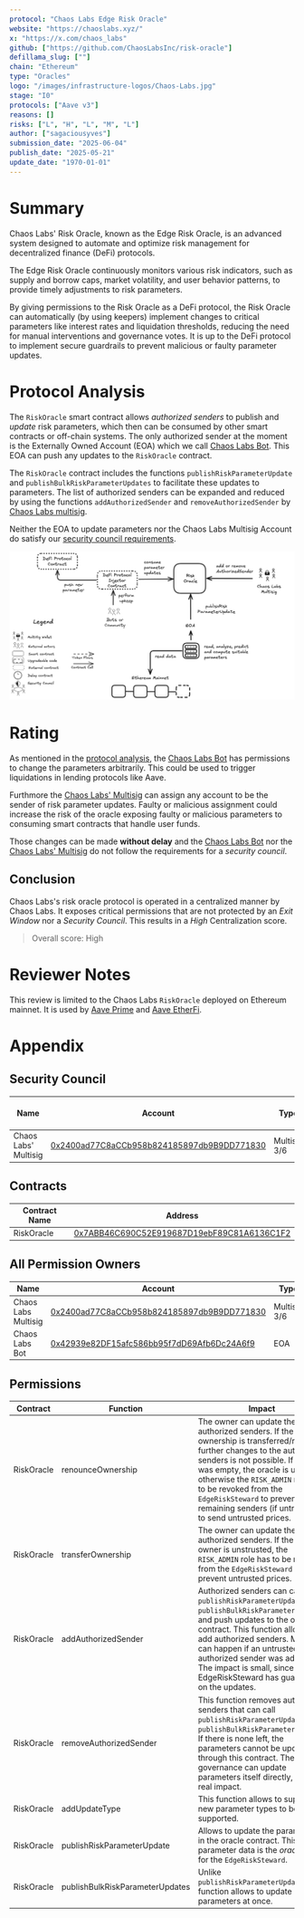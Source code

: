```yaml
---
protocol: "Chaos Labs Edge Risk Oracle"
website: "https://chaoslabs.xyz/"
x: "https://x.com/chaos_labs"
github: ["https://github.com/ChaosLabsInc/risk-oracle"]
defillama_slug: [""]
chain: "Ethereum"
type: "Oracles"
logo: "/images/infrastructure-logos/Chaos-Labs.jpg"
stage: "I0"
protocols: ["Aave v3"]
reasons: []
risks: ["L", "H", "L", "M", "L"]
author: ["sagaciousyves"]
submission_date: "2025-06-04"
publish_date: "2025-05-21"
update_date: "1970-01-01"
---
```


# Summary

Chaos Labs' Risk Oracle, known as the Edge Risk Oracle, is an advanced system designed to automate and optimize risk management for decentralized finance (DeFi) protocols.

The Edge Risk Oracle continuously monitors various risk indicators, such as supply and borrow caps, market volatility, and user behavior patterns, to provide timely adjustments to risk parameters.

By giving permissions to the Risk Oracle as a DeFi protocol, the Risk Oracle can automatically (by using keepers) implement changes to critical parameters like interest rates and liquidation thresholds, reducing the need for manual interventions and governance votes. It is up to the DeFi protocol to implement secure guardrails to prevent malicious or faulty parameter updates.

# Protocol Analysis

The `RiskOracle` smart contract allows _authorized senders_ to publish and _update_ risk parameters, which then can be consumed by other smart contracts or off-chain systems. The only authorized sender at the moment is the Externally Owned Account (EOA) which we call [Chaos Labs Bot](#security-council). This EOA can push any updates to the `RiskOracle` contract.

The `RiskOracle` contract includes the functions `publishRiskParameterUpdate` and `publishBulkRiskParameterUpdates` to facilitate these updates to parameters. The list of authorized senders can be expanded and reduced by using the functions `addAuthorizedSender` and `removeAuthorizedSender` by [Chaos Labs multisig](#security-council).

Neither the EOA to update parameters nor the Chaos Labs Multisig Account do satisfy our [security council requirements](/learn-more#security-council-requirements).

![Overview Risk Oracle](./diagrams/Chaos-labs-Risk-oracle.png)

# Rating

As mentioned in the [protocol analysis](#protocol-analysis), the [Chaos Labs Bot](#security-council) has permissions to change the parameters arbitrarily. This could be used to trigger liquidations in lending protocols like Aave.

Furthmore the [Chaos Labs' Multisig](#security-council) can assign any account to be the sender of risk parameter updates. Faulty or malicious assignment could increase the risk of the oracle exposing faulty or malicious parameters to consuming smart contracts that handle user funds.

Those changes can be made **without delay** and the [Chaos Labs Bot](#security-council) nor the [Chaos Labs' Multisig](#security-council) do not follow the requirements for a _security council_.

## Conclusion

Chaos Labs's risk oracle protocol is operated in a centralized manner by Chaos Labs. It exposes critical permissions that are not protected by an _Exit Window_ nor a _Security Council_. This results in a _High_ Centralization score.

> Overall score: High

# Reviewer Notes

This review is limited to the Chaos Labs `RiskOracle` deployed on Ethereum mainnet. It is used by [Aave Prime](/protocols/aave-v3-prime) and [Aave EtherFi](/protocols/aave-v3-etherfi).

# Appendix

## Security Council

| Name                 | Account                                                                                                               | Type         | ≥ 7 signers | ≥ 51% threshold | ≥ 50% non-insider | Signers public |
| -------------------- | --------------------------------------------------------------------------------------------------------------------- | ------------ | ----------- | --------------- | ----------------- | -------------- |
| Chaos Labs' Multisig | [0x2400ad77C8aCCb958b824185897db9B9DD771830](https://etherscan.io/address/0x2400ad77C8aCCb958b824185897db9B9DD771830) | Multisig 3/6 | ❌          | ❌              | ✅                | ❌             |

## Contracts

| Contract Name | Address                                                                                                               |
| ------------- | --------------------------------------------------------------------------------------------------------------------- |
| RiskOracle    | [0x7ABB46C690C52E919687D19ebF89C81A6136C1F2](https://etherscan.io/address/0x7ABB46C690C52E919687D19ebF89C81A6136C1F2) |

## All Permission Owners

| Name                | Account                                                                                                               | Type         |
| ------------------- | --------------------------------------------------------------------------------------------------------------------- | ------------ |
| Chaos Labs Multisig | [0x2400ad77C8aCCb958b824185897db9B9DD771830](https://etherscan.io/address/0x2400ad77C8aCCb958b824185897db9B9DD771830) | Multisig 3/6 |
| Chaos Labs Bot      | [0x42939e82DF15afc586bb95f7dD69Afb6Dc24A6f9](https://etherscan.io/address/0x42939e82DF15afc586bb95f7dD69Afb6Dc24A6f9) | EOA          |

## Permissions

| Contract   | Function                        | Impact                                                                                                                                                                                                                                                                                                                                                        | Owner               |
| ---------- | ------------------------------- | ------------------------------------------------------------------------------------------------------------------------------------------------------------------------------------------------------------------------------------------------------------------------------------------------------------------------------------------------------------- | ------------------- |
| RiskOracle | renounceOwnership               | The owner can update the list of authorized senders. If the ownership is transferred/revoked, further changes to the authorized senders is not possible. If the list was empty, the oracle is useless, otherwise the `RISK_ADMIN` role has to be revoked from the `EdgeRiskSteward` to prevent the remaining senders (if untrusted) to send untrusted prices. | Chaos Labs Multisig |
| RiskOracle | transferOwnership               | The owner can update the list of authorized senders. If the new owner is unstrusted, the `RISK_ADMIN` role has to be revoked from the `EdgeRiskSteward` to prevent untrusted prices.                                                                                                                                                                          | Chaos Labs Multisig |
| RiskOracle | addAuthorizedSender             | Authorized senders can call `publishRiskParameterUpdate` and `publishBulkRiskParameterUpdates` and push updates to the oracle contract. This function allows to add authorized senders. Mis-use can happen if an untrusted authorized sender was added. The impact is small, since the EdgeRiskSteward has guardrails on the updates.                         | Chaos Labs Multisig |
| RiskOracle | removeAuthorizedSender          | This function removes authorized senders that can call `publishRiskParameterUpdate` and `publishBulkRiskParameterUpdates`. If there is none left, the parameters cannot be updated through this contract. The Aave governance can update parameters itself directly, so no real impact.                                                                       | Chaos Labs Multisig |
| RiskOracle | addUpdateType                   | This function allows to support new parameter types to be supported.                                                                                                                                                                                                                                                                                          | Chaos Labs Multisig |
| RiskOracle | publishRiskParameterUpdate      | Allows to update the parameters in the oracle contract. This parameter data is the _oracle data_ for the `EdgeRiskSteward`.                                                                                                                                                                                                                                   | Chaos Labs Bot      |
| RiskOracle | publishBulkRiskParameterUpdates | Unlike `publishRiskParameterUpdate` this function allows to update multiple parameters at once.                                                                                                                                                                                                                                                               | Chaos Labs Bot      |
